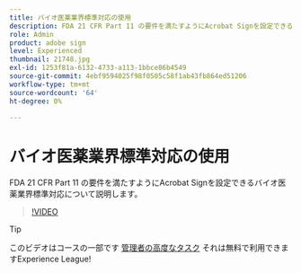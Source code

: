 ```yaml
---
title: バイオ医薬業界標準対応の使用
description: FDA 21 CFR Part 11 の要件を満たすようにAcrobat Signを設定できるバイオ医薬業界標準対応について説明します
role: Admin
product: adobe sign
level: Experienced
thumbnail: 21748.jpg
exl-id: 1253f81a-6132-4733-a113-1bbce86b4549
source-git-commit: 4ebf9594025f98f0505c58f1ab43fb864ed51206
workflow-type: tm+mt
source-wordcount: '64'
ht-degree: 0%

---
```


# バイオ医薬業界標準対応の使用

FDA 21 CFR Part 11 の要件を満たすようにAcrobat Signを設定できるバイオ医薬業界標準対応について説明します。

>[!VIDEO](https://video.tv.adobe.com/v/21748?quality=12&learn=on&hidetitle=true)

>[!TIP]
>
>このビデオはコースの一部です [管理者の高度なタスク](https://experienceleague.adobe.com/?recommended=Sign-A-1-2020.1) それは無料で利用できますExperience League!
